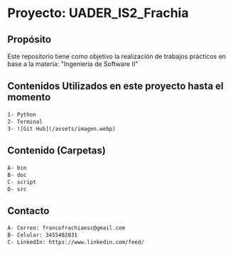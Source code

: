 #  Proyecto: UADER_IS2_Frachia

## Propósito
Este repositorio tiene como objetivo la realización de trabajos prácticos en base a la materia: "Ingenieria de Software II"


## Contenidos Utilizados en este proyecto hasta el momento

    1- Python
    2- Terminal
    3- ![Git Hub](/assets/imagen.webp)



## Contenido (Carpetas)

    A- bin
    B- doc
    C- script
    D- src

    
## Contacto

    A- Correo: francofrachiaesc@gmail.com
    B- Celular: 3455482831
    C- LinkedIn: https://www.linkedin.com/feed/


